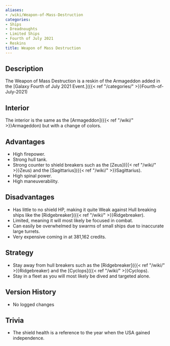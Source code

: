```yaml
---
aliases:
- /wiki/Weapon-of-Mass-Destruction
categories:
- Ships
- Dreadnoughts
- Limited Ships
- Fourth of July 2021
- Reskins
title: Weapon of Mass Destruction
---
```


## Description

The Weapon of Mass Destruction is a reskin of the Armageddon added in the [Galaxy Fourth of July 2021 Event.]({{< ref "/categories/" >}}Fourth-of-July-2021)

## Interior

The interior is the same as the [Armageddon]({{< ref "/wiki/" >}}Armageddon) but with a change of colors.

## Advantages

- High firepower.
- Strong hull tank.
- Strong counter to shield breakers such as the [Zeus]({{< ref "/wiki/" >}}Zeus) and the [Sagittarius]({{< ref "/wiki/" >}}Sagittarius).
- High spinal power.
- High maneuverability.

## Disadvantages

- Has little to no shield HP, making it quite Weak against Hull breaking ships like the [Ridgebreaker]({{< ref "/wiki/" >}}Ridgebreaker).
- Limited, meaning it will most likely be focused in combat.
- Can easily be overwhelmed by swarms of small ships due to inaccurate large turrets.
- Very expensive coming in at 381,162 credits.

## Strategy

- Stay away from hull breakers such as the [Ridgebreaker]({{< ref "/wiki/" >}}Ridgebreaker) and the [Cyclops]({{< ref "/wiki/" >}}Cyclops).
- Stay in a fleet as you will most likely be dived and targeted alone.

## Version History 

- No logged changes

## Trivia

- The shield health is a reference to the year when the USA gained independence.